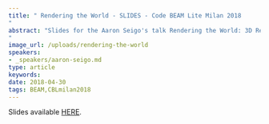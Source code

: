 ```yaml
---
title: " Rendering the World - SLIDES - Code BEAM Lite Milan 2018
"
abstract: "Slides for the Aaron Seigo's talk Rendering the World: 3D Reconstruction at Global Scale On the BEAM - Code BEAM Lite Milan 2018
"
image_url: /uploads/rendering-the-world
speakers:
- _speakers/aaron-seigo.md
type: article
keywords: 
date: 2018-04-30
tags: BEAM,CBLmilan2018
---
```


Slides available <a href="/uploads/media/default/0001/01/b7627b5410ec98a483ad0ea7230552283257d113.pdf" target="_blank">HERE</a>.
